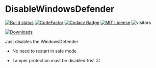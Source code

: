 # DisableWindowsDefender

[![Build status][img_build]](https://ci.appveyor.com/project/Mrgaton/DisableWindowsDefender)
[![CodeFactor][img_codefactor]][codefactor]
[![Codacy Badge](https://app.codacy.com/project/badge/Grade/5da412a3e4554c5ca4283f929b543049)](https://app.codacy.com/gh/Mrgaton/DisableWindowsDefender)
[![MIT License][img_license]][license]
![visitors](https://visitor-badge.laobi.icu/badge?page_id=Mrgaton.DisableWindowsDefender)

[![Downloads](https://img.shields.io/github/downloads//Mrgaton/DisableWindowsDefender/total?color=green)]()

[codefactor]: https://www.codefactor.io/repository/github/Mrgaton/DisableWindowsDefender/overview
[issues]: https://github.com/mkaring/Mrgaton/DisableWindowsDefender
[license]: LICENSE

[img_build]: https://ci.appveyor.com/api/projects/status/qht9je5qa5kr5rgd?svg=true&style=flat
[img_codefactor]: https://www.codefactor.io/repository/github/mrgaton/DisableWindowsDefender/badge
[img_gitter]: https://img.shields.io/gitter/room/Mrgaton/DisableWindowsDefender.svg?style=flat
[img_license]: https://img.shields.io/github/license/Mrgaton/DisableWindowsDefender.svg?style=flat


Just disables the WindowsDefender

+ No need to restart in safe mode
- Tamper protection must be disabled frist :C
